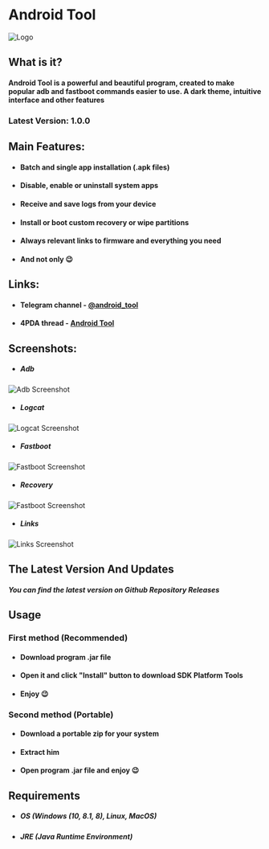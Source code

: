 
  # Android Tool

  ![Logo](https://i.imgur.com/39WxvOV.png)
  
  ## What is it?

  #### Android Tool is a powerful and beautiful program, created to make popular adb and fastboot commands easier to use. A dark theme, intuitive interface and other features
  ### Latest Version: **1.0.0**
  ## Main Features:
  * #### Batch and single app installation (.apk files)
  * #### Disable, enable or uninstall system apps
  * #### Receive and save logs from your device
  * #### Install or boot custom recovery or wipe partitions
  * #### Always relevant links to firmware and everything you need
  * #### And not only 😉
  
  ## Links:
  * #### Telegram channel - [@android_tooI](https://t.me/android_tooI)
  * #### 4PDA thread - [Android Tool](https://4pda.ru/forum/index.php?showtopic=1000362)
  
  ## Screenshots:
  * ##### Adb 
  ![Adb Screenshot](https://i.imgur.com/xJH0I76.png)
  * ##### Logcat
  ![Logcat Screenshot](https://i.imgur.com/QDJqQBW.png)
  * ##### Fastboot 
  ![Fastboot Screenshot](https://i.imgur.com/gFwkm4K.png)
  * ##### Recovery
  ![Fastboot Screenshot](https://i.imgur.com/PF3DEHP.png)
  * ##### Links
  ![Links Screenshot](https://i.imgur.com/LZJc3fi.png)

  ## The Latest Version And Updates
  ##### You can find the latest version on Github Repository Releases

  ## Usage
  ### First method (Recommended)
  * #### Download program .jar file
  * #### Open it and click "Install" button to download SDK Platform Tools
  * #### Enjoy 😉
  ### Second method (Portable)
  * #### Download a portable zip for your system
  * #### Extract him
  * #### Open program .jar file and enjoy 😉 

  ## Requirements

  * ##### OS (Windows (10, 8.1, 8), Linux, MacOS)
  * ##### JRE (Java Runtime Environment)
  
